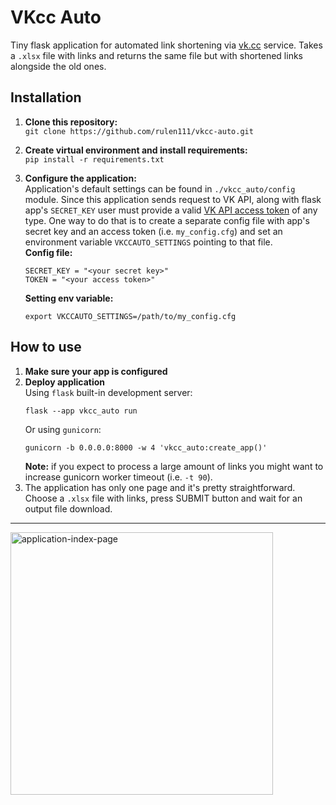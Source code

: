 # VKcc Auto
Tiny flask application for automated link shortening via [vk.cc](https://vk.com/cc) service.
Takes a `.xlsx` file with links and returns the same file but with shortened links alongside the old ones.

## Installation
1. **Clone this repository:**<br>
```git clone https://github.com/rulen111/vkcc-auto.git```

2. **Create virtual environment and install requirements:**<br>
```pip install -r requirements.txt```

3. **Configure the application:**<br>
Application's default settings can be found in `./vkcc_auto/config` module. Since this application sends request to VK API, along with flask app's `SECRET_KEY` user must provide a valid [VK API access token](https://dev.vk.com/ru/api/access-token/getting-started) of any type.
One way to do that is to create a separate config file with app's secret key and an access token (i.e. `my_config.cfg`) and set an environment variable `VKCCAUTO_SETTINGS` pointing to that file.<br>
**Config file:**<br>
    ```
    SECRET_KEY = "<your secret key>"
    TOKEN = "<your access token>"
    ```
    **Setting env variable:**
    ```
   export VKCCAUTO_SETTINGS=/path/to/my_config.cfg
   ```

## How to use
1. **Make sure your app is configured**
2. **Deploy application**<br>
Using `flask` built-in development server:<br>
    ```
    flask --app vkcc_auto run
    ```
    Or using `gunicorn`:
    ```
   gunicorn -b 0.0.0.0:8000 -w 4 'vkcc_auto:create_app()'
   ```
   **Note:** if you expect to process a large amount of links you might want to increase gunicorn worker timeout (i.e. `-t 90`).
3. The application has only one page and it's pretty straightforward. Choose a `.xlsx` file with links, press SUBMIT button and wait for an output file download.
---
<img alt="application-index-page" src="img/application-index-page.png" title="application-index-page" width="420"/>